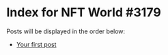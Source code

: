 # Index for NFT World #3179
Posts will be displayed in the order below:

- [Your first post](./001-first.md)

